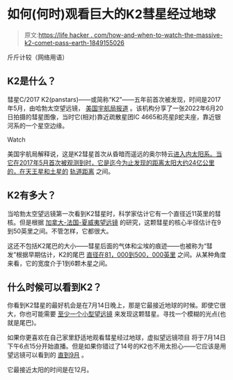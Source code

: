 # 如何(何时)观看巨大的K2彗星经过地球

> 原文:[https://life hacker . com/how-and-when-to-watch-the-massive-k2-comet-pass-earth-1849155026](https://lifehacker.com/how-and-when-to-watch-the-massive-k2-comet-pass-earth-1849155026)

斤斤计较（网络用语）

## K2是什么？

彗星C/2017 K2(panstars)——或简称“K2”——五年前首次被发现，时间是2017年5月，由哈勃太空望远镜， [美国宇航局报道](https://apod.nasa.gov/apod/ap220630.html) 。该机构分享了一张2022年6月20日拍摄的彗星图像，当时它(相对)靠近疏散星团IC 4665和亮星β蛇夫座，靠近银河系的一个星空边缘。

Watch

美国宇航局解释说，这是K2彗星首次从昏暗而遥远的奥尔特云[进入内太阳系。当它在2017年5月首次被观测到时，它是迄今为止发现的距离太阳大约24亿公里的，在天王星和土星的](https://solarsystem.nasa.gov/solar-system/oort-cloud/overview/) [轨道距离](https://hubblesite.org/contents/media/images/2017/40/4071-Image.html?news=true) 之间。

## K2有多大？

当哈勃太空望远镜第一次看到K2彗星时，科学家估计它有一个直径近11英里的彗核。但是根据 [加拿大-法国-夏威夷望远镜](https://www.cfht.hawaii.edu/) 的研究，这颗彗星的核心半径估计在9到50英里之间。不管怎样，它都很大。

这还不包括K2尾巴的大小——彗星后面的气体和尘埃的痕迹——也被称为“彗发”根据早期估计，K2的尾巴 [直径在81，000到500，000英里](https://www.cnet.com/science/space/how-to-see-the-giant-comet-heading-our-way-soon/) 之间。从某种角度来看，它的宽度介于1到6颗木星之间。

## 什么时候可以看到K2？

你看到K2彗星的最好机会是在7月14日晚上，那是它最接近地球的时候。即使它很大，你也可能需要 [至少一个小型望远镜](https://www.cnet.com/science/space/how-to-see-the-giant-comet-heading-our-way-soon/) 来发现这颗彗星。寻找一个模糊的光点(也就是尾巴)。

如果你更喜欢在自己家里舒适地观看彗星经过地球，虚拟望远镜项目 将于7月14日下午6点15分开始直播。但是如果你错过了14号的K2也不用太担心——它应该是用望远镜可以看到的 [直到9月](https://earthsky.org/astronomy-essentials/large-comet-c-2017-k2-panstarrs-summer-2022/) 。

它最接近太阳的时间是在12月。